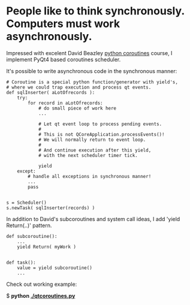 # People like to think synchronously. Computers must work asynchronously. #

Impressed with excelent
David Beazley [python coroutines](http://www.dabeaz.com/coroutines/) course, 
I implement PyQt4 based coroutines scheduler.

It's possible to write asynchronous code in the synchronous manner:

    # Coroutine is a special python function/generator with yield's,
    # where we could trap execution and process qt events.
    def sqlInserter( aLotOfrecords ):
        try:
            for record in aLotOfrecords:
                # do small piece of work here 
                ...
    
                # Let qt event loop to process pending events.
                #
                # This is not QCoreApplication.processEvents()!
                # We will normally return to event loop.
                #
                # And continue execution after this yield,
                # with the next scheduler timer tick.
    
                yield
        except:
            # handle all exceptions in synchronous manner!
            ...
            pass
    
    
    s = Scheduler()
    s.newTask( sqlInserter(records) )



In addition to David's subcoroutines and system call ideas,
I add 'yield Return(..)' pattern.


    def subcoroutine():
        ...
        yield Return( myWork )
    
    
    def task():
        value = yield subcoroutine()
        ...


Check out working example:

$ **python [./qtcoroutines.py](http://github.com/ddosoff/pyqtcoroutines/blob/master/qtcoroutines.py)**
